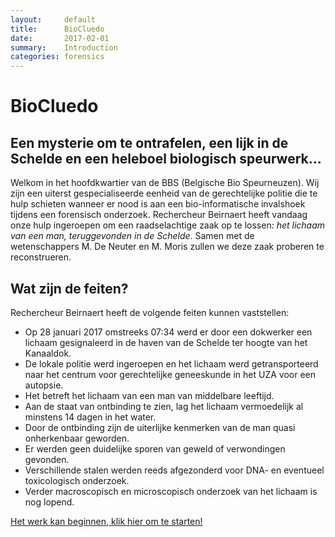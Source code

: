 ```yaml
---
layout:     default
title:      BioCluedo
date:       2017-02-01
summary:    Introduction
categories: forensics
---
```


# BioCluedo

## Een mysterie om te ontrafelen, een lijk in de Schelde en een heleboel biologisch speurwerk...

Welkom in het hoofdkwartier van de BBS (Belgische Bio Speurneuzen). Wij zijn een uiterst gespecialiseerde eenheid van de gerechtelijke politie die te hulp schieten wanneer er nood is aan een bio-informatische invalshoek tijdens een forensisch onderzoek. Rechercheur Beirnaert heeft vandaag onze hulp ingeroepen om een raadselachtige zaak op te lossen: *het lichaam van een man, teruggevonden in de Schelde*. Samen met de wetenschappers M. De Neuter en M. Moris zullen we deze zaak proberen te reconstrueren.

## Wat zijn de feiten?

Rechercheur Beirnaert heeft de volgende feiten kunnen vaststellen:

- Op 28 januari 2017 omstreeks 07:34 werd er door een dokwerker een lichaam gesignaleerd in de haven van de Schelde ter hoogte van het Kanaaldok.
- De lokale politie werd ingeroepen en het lichaam werd getransporteerd naar het centrum voor gerechtelijke geneeskunde in het UZA voor een autopsie. 
- Het betreft het lichaam van een man van middelbare leeftijd.
- Aan de staat van ontbinding te zien, lag het lichaam vermoedelijk al minstens 14 dagen in het water. 
- Door de ontbinding zijn de uiterlijke kenmerken van de man quasi onherkenbaar geworden.
- Er werden geen duidelijke sporen van geweld of verwondingen gevonden.
- Verschillende stalen werden reeds afgezonderd voor DNA- en eventueel toxicologisch onderzoek. 
- Verder macroscopisch en microscopisch onderzoek van het lichaam is nog lopend.

[Het werk kan beginnen, klik hier om te starten!](https://biodatamining.github.io/BioCluedo/pairwise_alignment)
